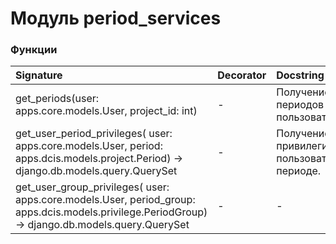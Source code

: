 # Модуль period_services



### Функции

| Signature                                                                                                                                        | Decorator | Docstring                                    |
| :----------------------------------------------------------------------------------------------------------------------------------------------- | :-------- | :------------------------------------------- |
| get_periods(user: apps.core.models.User, project_id: int)                                                                                        | -         | Получение периодов пользователей.            |
| get_user_period_privileges( user: apps.core.models.User, period: apps.dcis.models.project.Period) -> django.db.models.query.QuerySet             | -         | Получение привилегий пользователя в периоде. |
| get_user_group_privileges( user: apps.core.models.User, period_group: apps.dcis.models.privilege.PeriodGroup) -> django.db.models.query.QuerySet | -         | -                                            |